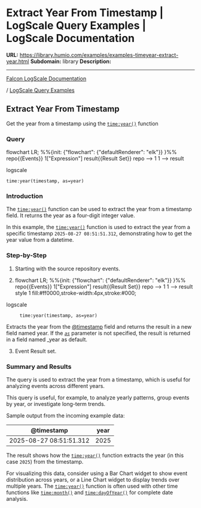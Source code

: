 # Extract Year From Timestamp | LogScale Query Examples | LogScale Documentation

**URL:** https://library.humio.com/examples/examples-timeyear-extract-year.html
**Subdomain:** library
**Description:** 

---

[Falcon LogScale Documentation](https://library.humio.com)

/ [LogScale Query Examples](examples.html)

## Extract Year From Timestamp

Get the year from a timestamp using the [`time:year()`](https://library.humio.com/data-analysis/functions-time-year.html) function 

### Query

flowchart LR; %%{init: {"flowchart": {"defaultRenderer": "elk"}} }%% repo{{Events}} 1["Expression"] result{{Result Set}} repo --> 1 1 --> result

logscale
    
    
    time:year(timestamp, as=year)

### Introduction

The [`time:year()`](https://library.humio.com/data-analysis/functions-time-year.html) function can be used to extract the year from a timestamp field. It returns the year as a four-digit integer value. 

In this example, the [`time:year()`](https://library.humio.com/data-analysis/functions-time-year.html) function is used to extract the year from a specific timestamp `2025-08-27 08:51:51.312`, demonstrating how to get the year value from a datetime. 

### Step-by-Step

  1. Starting with the source repository events.

  2. flowchart LR; %%{init: {"flowchart": {"defaultRenderer": "elk"}} }%% repo{{Events}} 1["Expression"] result{{Result Set}} repo --> 1 1 --> result style 1 fill:#ff0000,stroke-width:4px,stroke:#000;

logscale
         
         time:year(timestamp, as=year)

Extracts the year from the [@timestamp](https://library.humio.com/data-analysis/searching-data-event-fields.html#searching-data-event-fields-metadata-timestamp) field and returns the result in a new field named year. If the [_`as`_](https://library.humio.com/data-analysis/functions-time-year.html#query-functions-time-year-as) parameter is not specified, the result is returned in a field named _year as default. 

  3. Event Result set.




### Summary and Results

The query is used to extract the year from a timestamp, which is useful for analyzing events across different years. 

This query is useful, for example, to analyze yearly patterns, group events by year, or investigate long-term trends. 

Sample output from the incoming example data: 

@timestamp| year  
---|---  
2025-08-27 08:51:51.312| 2025  
  
The result shows how the [`time:year()`](https://library.humio.com/data-analysis/functions-time-year.html) function extracts the year (in this case `2025`) from the timestamp. 

For visualizing this data, consider using a Bar Chart widget to show event distribution across years, or a Line Chart widget to display trends over multiple years. The [`time:year()`](https://library.humio.com/data-analysis/functions-time-year.html) function is often used with other time functions like [`time:month()`](https://library.humio.com/data-analysis/functions-time-month.html) and [`time:dayOfYear()`](https://library.humio.com/data-analysis/functions-time-dayofyear.html) for complete date analysis.
